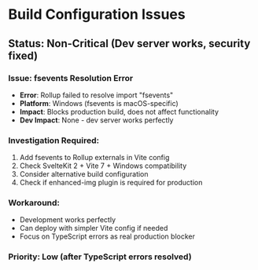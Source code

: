 # Build Configuration Issues

## Status: Non-Critical (Dev server works, security fixed)

### Issue: fsevents Resolution Error
- **Error**: Rollup failed to resolve import "fsevents" 
- **Platform**: Windows (fsevents is macOS-specific)
- **Impact**: Blocks production build, does not affect functionality
- **Dev Impact**: None - dev server works perfectly

### Investigation Required:
1. Add fsevents to Rollup externals in Vite config
2. Check SvelteKit 2 + Vite 7 + Windows compatibility
3. Consider alternative build configuration
4. Check if enhanced-img plugin is required for production

### Workaround:
- Development works perfectly
- Can deploy with simpler Vite config if needed
- Focus on TypeScript errors as real production blocker

### Priority: Low (after TypeScript errors resolved)
